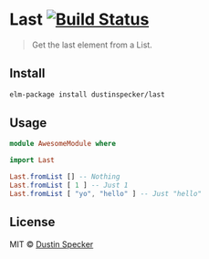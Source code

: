 # Last [![Build Status](https://travis-ci.org/dustinspecker/last.svg?branch=master)](https://travis-ci.org/dustinspecker/last)
> Get the last element from a List.

## Install

```bash
elm-package install dustinspecker/last
```

## Usage

```elm
module AwesomeModule where

import Last

Last.fromList [] -- Nothing
Last.fromList [ 1 ] -- Just 1
Last.fromList [ "yo", "hello" ] -- Just "hello"
```

## License
MIT © [Dustin Specker](https://github.com/dustinspecker)
